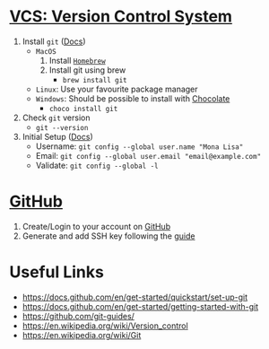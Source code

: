 # [VCS: Version Control System](https://en.wikipedia.org/wiki/Version_control)

1. Install `git` ([Docs](https://git-scm.com/))
    - `MacOS`
        1. Install [`Homebrew`](https://brew.sh/)
        2. Install git using brew
            - `brew install git`
    - `Linux`: Use your favourite package manager
    - `Windows`: Should be possible to install with [Chocolate](https://community.chocolatey.org/)
        - `choco install git`
2. Check `git` version
    - `git --version`
3. Initial Setup ([Docs](https://docs.github.com/en/get-started/getting-started-with-git))
    - Username: `git config --global user.name "Mona Lisa"`
    - Email: `git config --global user.email "email@example.com"`
    - Validate: `git config --global -l`

# [GitHub](github.com)
1. Create/Login to your account on [GitHub](github.com)
2. Generate and add SSH key following the [guide](https://docs.github.com/en/github/authenticating-to-github/connecting-to-github-with-ssh/about-ssh)

# Useful Links
- https://docs.github.com/en/get-started/quickstart/set-up-git
- https://docs.github.com/en/get-started/getting-started-with-git
- https://github.com/git-guides/
- https://en.wikipedia.org/wiki/Version_control
- https://en.wikipedia.org/wiki/Git
